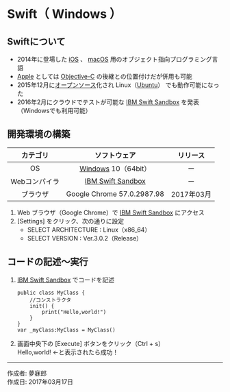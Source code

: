 # Swift（ Windows ）

## Swiftについて

* 2014年に登場した [iOS](http://bit.ly/2lw7f2p) 、 [macOS](https://ja.wikipedia.org/wiki/MacOS) 用のオブジェクト指向プログラミング言語
* [Apple](http://bit.ly/2lW4Bpm) としては [Objective-C](https://github.com/TakashiNishimura/HelloWorld/blob/master/languages/ObjectiveC/README.md) の後継との位置付けだが併用も可能
* 2015年12月に[オープンソース](http://bit.ly/1Md3omK)化され Linux（[Ubuntu](https://www.ubuntulinux.jp/home)） でも動作可能になった
* 2016年2月にクラウドでテストが可能な [IBM Swift Sandbox](https://swift.sandbox.bluemix.net) を発表（Windowsでも利用可能）


## 開発環境の構築

|カテゴリ|ソフトウェア|リリース|
|:--:|:--:|:--:|
|OS|[Windows](https://ja.wikipedia.org/wiki/Microsoft_Windows) 10（64bit）|ー|
|Webコンパイラ|[IBM Swift Sandbox](https://swift.sandbox.bluemix.net)|ー|
|ブラウザ|Google Chrome 57.0.2987.98|2017年03月|

1. Web ブラウザ（Google Chrome）で [IBM Swift Sandbox](https://swift.sandbox.bluemix.net) にアクセス
1. [Settings] をクリック、次の通りに設定
    * SELECT ARCHITECTURE : Linux（x86_64）
    * SELECT VERSION : Ver.3.0.2（Release）


## コードの記述～実行

1. [IBM Swift Sandbox](https://swift.sandbox.bluemix.net) でコードを記述
    ```
    public class MyClass {
        //コンストラクタ
        init() {
            print("Hello,world!")
        }
    }
    var _myClass:MyClass = MyClass()
    ```

1. 画面中央下の [Execute] ボタンをクリック（Ctrl + s）  
Hello,world! ←と表示されたら成功！

***
作成者: 夢寐郎  
作成日: 2017年03月17日